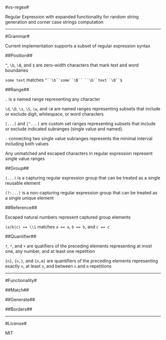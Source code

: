 #vs-regex#

Regular Expression with expanded functionality for random string generation and corner case strings computation


* * *


#Grammar#

Current implementation supports a subset of regular expression syntax

##Position##

`^`, `\b`, `\B`, and `$` are zero-width characters that mark text and word boundaries

`some text` matches `^``\b``some``\B`` ``\b``text``\B``$`

##Range##

`.` is a named range representing any character

`\d`, `\D`, `\s`, `\S`, `\w`, and `\W` are named ranges representing subsets that include or exclude digit, whitespace, or word characters

`[...]` and `[^...]` are custom set ranges representing subsets that include or exclude indicated subranges (single value and named).

`-` connecting two single value subranges represents the minimal interval including both values

Any unmatched and escaped characters in regular expression represent single value ranges

##Group##

`(...)` is a capturing regular expression group that can be treated as a single reusable element

`(?:...)` is a non-capturing regular expression group that can be treated as a single unique element

##Reference##

Escaped natural numbers represent captured group elements

`(a|b|c) == \\1` matches `a == a`, `b == b`, and `c == c`

##Quantifier##

`?`, `*`, and `+` are quatifiers of the preceding elements representing at most one, any number, and at least one repetition

`{n}`, `{n,}`, and `{n,m}` are quantifiers of the preceding elements representing exactly `n`, at least `n`, and between `n` and `m` repetitions


* * *


#Functionality#

##Match##

##Generate##

##Borders##


* * *


#License#

MIT
